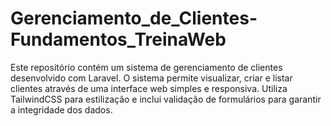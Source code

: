 # Gerenciamento_de_Clientes-Fundamentos_TreinaWeb
Este repositório contém um sistema de gerenciamento de clientes desenvolvido com Laravel. O sistema permite visualizar, criar e listar clientes através de uma interface web simples e responsiva. Utiliza TailwindCSS para estilização e inclui validação de formulários para garantir a integridade dos dados.
